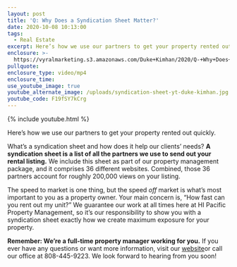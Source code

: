 ```yaml
---
layout: post
title: 'Q: Why Does a Syndication Sheet Matter?'
date: 2020-10-08 10:13:00
tags:
  - Real Estate
excerpt: Here’s how we use our partners to get your property rented out quickly.
enclosure: >-
  https://vyralmarketing.s3.amazonaws.com/Duke+Kimhan/2020/Q-+Why+Does+a+Syndication+Sheet+Matter_.mp4
pullquote:
enclosure_type: video/mp4
enclosure_time:
use_youtube_image: true
youtube_alternate_image: /uploads/syndication-sheet-yt-duke-kimhan.jpg
youtube_code: F19fSY7kCrg
---
```


{% include youtube.html %}

Here’s how we use our partners to get your property rented out quickly.

What’s a syndication sheet and how does it help our clients’ needs? **A syndication sheet is a list of all the partners we use to send out your rental listing.** We include this sheet as part of our property management package, and it comprises 36 different websites. Combined, those 36 partners account for roughly 200,000 views on your listing.&nbsp;

The speed to market is one thing, but the speed *off* market is what’s most important to you as a property owner. Your main concern is, “How fast can you rent out my unit?” We guarantee our work at all times here at HI Pacific Property Management, so it’s our responsibility to show you with a syndication sheet exactly how we create maximum exposure for your property.&nbsp;

**Remember: We’re a full-time property manager working for you.** If you ever have any questions or want more information, visit our [website](https://www.hipacificpm.com/)or call our office at 808-445-9223. We look forward to hearing from you soon\!

&nbsp;